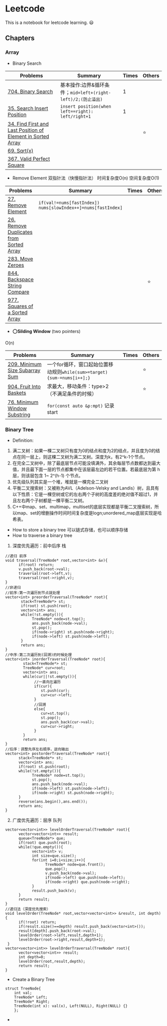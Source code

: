 # Leetcode
This is a notebook for leetcode learning. :smiley:
## Chapters
### Array
- Binary Search

| Problems | Summary | Times | Others |
| -------- | ------- | ----- | ------ |
| [704. Binary Search](https://leetcode.com/problems/binary-search/) | 基本操作:边界&循环条件；```mid=left+(right-left)/2;(防止溢出) ```| 1 | |
| [35. Search Insert Position](https://leetcode.com/problems/search-insert-position/) | ```insert position(when left==right): left/right+1```| 1 | |
| [34. Find First and Last Position of Element in Sorted Array](https://leetcode.com/problems/find-first-and-last-position-of-element-in-sorted-array/)| | | ⭐ |
|[69. Sqrt(x)](https://leetcode.cn/problems/sqrtx/)|
|[367. Valid Perfect Square](https://leetcode.cn/problems/valid-perfect-square/)|

- Remove Element
双指针法（快慢指针法）
时间复杂度O(n) 空间复杂度O(1)

| Problems | Summary | Times | Others |
| ---| --- | --- | --- |
|[27. Remove Element](https://leetcode.com/problems/remove-element/)| ```if(val!=nums[fastIndex]) nums[slowIndex++]=nums[fastIndex]``` |
|[26. Remove Duplicates from Sorted Array](https://leetcode.cn/problems/remove-duplicates-from-sorted-array/)|
|[283. Move Zeroes](https://leetcode.cn/problems/move-zeroes/)|
|[844. Backspace String Compare](https://leetcode.cn/problems/backspace-string-compare/) | | | ⭐ |
|[977. Squares of a Sorted Array](https://leetcode.cn/problems/squares-of-a-sorted-array/)|

- :o:**Silding Window**
(two pointers)

O(n) 


| Problems | Summary | Times | Others |
| ---| --- | --- | --- |
|[209. Minimum Size Subarray Sum](https://leetcode.cn/problems/minimum-size-subarray-sum/)|一个for循环，窗口起始位置移动规则```while(sum>=target){sum-=nums[i++];}```|| :star: |
|[904. Fruit Into Baskets](https://leetcode.cn/problems/fruit-into-baskets/)|求最大，移动条件：type>2（不满足条件的时候）|| ⭐|
|[76. Minimum Window Substring](https://leetcode.cn/problems/minimum-window-substring/)|```for(const auto &p:mpt)``` 记录start|

### Binary Tree
- Definition:

1. 满二叉树：如果一棵二叉树只有度为0的结点和度为2的结点，并且度为0的结点在同一层上，则这棵二叉树为满二叉树。深度为k，有2^k-1个节点。
2. 在完全二叉树中，除了最底层节点可能没填满外，其余每层节点数都达到最大值，并且最下面一层的节点都集中在该层最左边的若干位置。若最底层为第 h 层，则该层包含 1~ 2^(h-1)  个节点。
3. 优先级队列其实是一个堆，堆就是一棵完全二叉树
4. 平衡二叉搜索树：又被称为AVL（Adelson-Velsky and Landis）树，且具有以下性质：它是一棵空树或它的左右两个子树的高度差的绝对值不超过1，并且左右两个子树都是一棵平衡二叉树。
5. C++中map、set、multimap，multiset的底层实现都是平衡二叉搜索树，所以map、set的增删操作时间时间复杂度是logn;unordered_map底层实现是哈希表。
- How to store a binary tree
可以链式存储，也可以顺序存储
- How to traverse a binary tree

1. 深度优先遍历：前中后序  栈
```
//递归 前序
void traversal(TreeNode* root,vector<int> &v){
      if(root) return;
      v.push_back(root->val);
      traversal(root->left,v);
      traversal(root->right,v);
}
//非递归
//前序:第一次遍历到节点就处理
vector<int> preorderTraversal(TreeNode* root){
       stack<TreeNode*> st;
       if(root) st.push(root);
       vector<int> ans;
       while(!st.empty()){
            TreeNode* node=st.top();
            ans.push_back(node->val);
            st.pop();
            if(node->right) st.push(node->right);
            if(node->left) st.push(node->left);
       }
       return ans;
}
//中序:第二次遍历到(回溯)的时候处理
vector<int> inorderTraversal(TreeNode* root){
        stack<TreeNode*> st;
        TreeNode* cur=root;
        vector<int> ans;
        while(cur||!st.empty()){
             //一直向左遍历
             if(cur){
                st.push(cur);
                cur=cur->left;
             }
             //回溯
             else{
                cur=st.top();
                st.pop();
                ans.push_back(cur->val);
                cur=cur->right;
             }
        }
        return ans;
}
//后序：调整先序左右顺序，逆向输出
vector<int> postorderTraversal(TreeNode* root){
      stack<TreeNode*> st;
      vector<int> ans;
      if(root) st.push(root);
      while(!st.empty()){
            TreeNode* node=st.top();
            st.pop();
            ans.push_back(node->val);
            if(node->left) st.push(node->left);
            if(node->right) st.push(node->right);
      }
      reverse(ans.begin(),ans.end());
      return ans;
}
```
2. 广度优先遍历：层序   队列
```
vector<vector<int>> levelOrderTraversal(TreeNode* root){
      vector<vector<int>> result;
      queue<TreeNode*> que;
      if(root) que.push(root);
      while(!que.empty()){
            vector<int> v;
            int size=que.size();
            for(int i=0;i<size;i++){
                  TreeNode* node=que.front();
                  que.pop();
                  v.push_back(node->val);
                  if(node->left) que.push(node->left);
                  if(node->right) que.push(node->right);
            }
            result.push_back(v);
      }
      return result;
}
//递归法（深度优先搜索）
void levelOrder(TreeNode* root,vector<vector<int>> &result, int depth){
      if(!root) return;
      if(result.size()==depth) result.push_back(vector<int>());
      result[depth].push_back(root->val);
      levelOrder(root->left,result,depth+1);
      levelOrder(root->right,result,depth+1);
 }
vector<vector<int>> levelOrderTraversal(TreeNode* root){
      vector<vector<int>> result;
      int depth=0;
      levelOrder(root,result,depth);
      return result;
}
```
- Create a Binary Tree
```
struct TreeNode{
    int val;
    TreeNode* Left;
    TreeNode* Right;
    TreeNode(int x): val(x), Left(NULL), Right(NULL) {}
    };
```
- 







